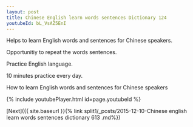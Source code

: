 ```yaml
---
layout: post
title: Chinese English learn words sentences Dictionary 124 
youtubeId: bL_VsAZ5EnI
---
```

 
 
Helps to learn English words and sentences for Chinese speakers.

Opportunitiy to repeat the words sentences. 

Practice English language. 
 
10 minutes practice every day. 
 
How to learn English words and sentences for Chinese speakers 
 
{% include youtubePlayer.html id=page.youtubeId %}
 
 
[Next]({{ site.baseurl }}{% link  split1/_posts/2015-12-10-Chinese english learn words sentences dictionary 613 .md%})
 
